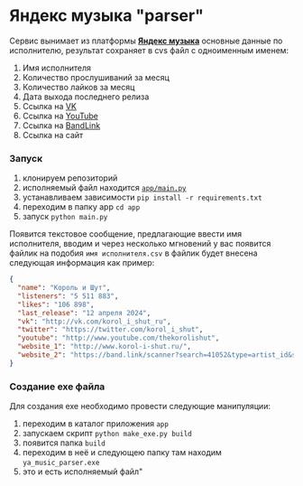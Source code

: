 # Яндекс музыка "parser"

Сервис вынимает из платформы [__Яндекс музыка__](https://music.yandex.ru/) основные данные по исполнителю,
результат сохраняет в cvs файл с одноименным именем:

1. Имя исполнителя
2. Количество прослушиваний за месяц
3. Количество лайков за месяц
4. Дата выхода последнего релиза
5. Ссылка на [VK](https://vk.com)
6. Ссылка на [YouTube](https://www.youtube.com/)
7. Ссылка на [BandLink](https://band.link/)
8. Ссылка на сайт

### Запуск

1. клонируем репозиторий
2. исполняемый файл находится [`app/main.py`](app/main.py)
3. устанавливаем зависимости `pip install -r requirements.txt`
4. переходим в папку app `cd app`
5. запуск `python main.py`

Появится текстовое сообщение, предлагающие ввести имя исполнителя,
вводим и через несколько мгновений у вас появится файлик на подобия `имя исполнителя.csv`
в файлик будет внесена следующая информация как пример:

```json
{
  "name": "Король и Шут",
  "listeners": "5 511 883",
  "likes": "106 898",
  "last_release": "12 апреля 2024",
  "vk": "http://vk.com/korol_i_shut_ru",
  "twitter": "https://twitter.com/korol_i_shut",
  "youtube": "http://www.youtube.com/thekorolishut",
  "website_1": "http://www.korol-i-shut.ru/",
  "website_2": "https://band.link/scanner?search=41052&type=artist_id&service=yandex_music"
}
```
### Создание exe файла

Для создания exe необходимо провести следующие манипуляции:
1. переходим в каталог приложения `app`
2. запускаем скрипт `python make_exe.py build`
3. появится папка `build`
4. переходим в неё и следующею папку там находим `ya_music_parser.exe`
5. это и есть исполняемый файл"